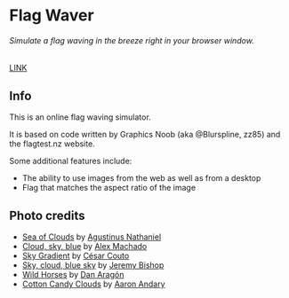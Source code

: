 # Flag Waver

###### Simulate a flag waving in the breeze right in your browser window.


[LINK](http://krikienoid.github.io/flagwaver/)


## Info

This is an online flag waving simulator.

It is based on code written by Graphics Noob (aka @Blurspline, zz85) and the flagtest.nz website.

Some additional features include:

+ The ability to use images from the web as well as from a desktop
+ Flag that matches the aspect ratio of the image

## Photo credits

+ [Sea of Clouds](https://unsplash.com/photos/xYfhRemMRMY) by [Agustinus Nathaniel](https://unsplash.com/@nate_228)
+ [Cloud, sky, blue](https://unsplash.com/photos/80sv993lUKI) by [Alex Machado](https://unsplash.com/@alexmachado)
+ [Sky Gradient](https://unsplash.com/photos/pC2xOplxsVs) by [César Couto](https://unsplash.com/@xcrap)
+ [Sky, cloud, blue sky](https://unsplash.com/photos/w32Lz3tOnuE) by [Jeremy Bishop](https://unsplash.com/@tentides)
+ [Wild Horses](https://unsplash.com/photos/n20DUSVsUk8) by [Dan Aragón](https://unsplash.com/@danaragonmx)
+ [Cotton Candy Clouds](https://unsplash.com/photos/afHVU5hBqnw) by [Aaron Andary](https://unsplash.com/@gentlemendesign)
